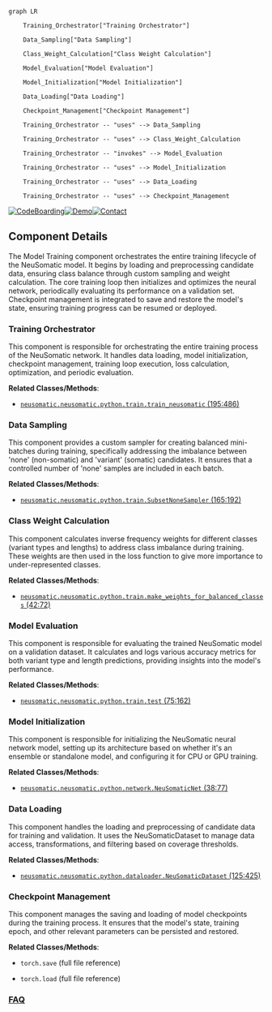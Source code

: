 ```mermaid

graph LR

    Training_Orchestrator["Training Orchestrator"]

    Data_Sampling["Data Sampling"]

    Class_Weight_Calculation["Class Weight Calculation"]

    Model_Evaluation["Model Evaluation"]

    Model_Initialization["Model Initialization"]

    Data_Loading["Data Loading"]

    Checkpoint_Management["Checkpoint Management"]

    Training_Orchestrator -- "uses" --> Data_Sampling

    Training_Orchestrator -- "uses" --> Class_Weight_Calculation

    Training_Orchestrator -- "invokes" --> Model_Evaluation

    Training_Orchestrator -- "uses" --> Model_Initialization

    Training_Orchestrator -- "uses" --> Data_Loading

    Training_Orchestrator -- "uses" --> Checkpoint_Management

```

[![CodeBoarding](https://img.shields.io/badge/Generated%20by-CodeBoarding-9cf?style=flat-square)](https://github.com/CodeBoarding/GeneratedOnBoardings)[![Demo](https://img.shields.io/badge/Try%20our-Demo-blue?style=flat-square)](https://www.codeboarding.org/demo)[![Contact](https://img.shields.io/badge/Contact%20us%20-%20contact@codeboarding.org-lightgrey?style=flat-square)](mailto:contact@codeboarding.org)



## Component Details



The Model Training component orchestrates the entire training lifecycle of the NeuSomatic model. It begins by loading and preprocessing candidate data, ensuring class balance through custom sampling and weight calculation. The core training loop then initializes and optimizes the neural network, periodically evaluating its performance on a validation set. Checkpoint management is integrated to save and restore the model's state, ensuring training progress can be resumed or deployed.



### Training Orchestrator

This component is responsible for orchestrating the entire training process of the NeuSomatic network. It handles data loading, model initialization, checkpoint management, training loop execution, loss calculation, optimization, and periodic evaluation.





**Related Classes/Methods**:



- <a href="https://github.com/bioinform/neusomatic/blob/master/neusomatic/python/train.py#L195-L486" target="_blank" rel="noopener noreferrer">`neusomatic.neusomatic.python.train.train_neusomatic` (195:486)</a>





### Data Sampling

This component provides a custom sampler for creating balanced mini-batches during training, specifically addressing the imbalance between 'none' (non-somatic) and 'variant' (somatic) candidates. It ensures that a controlled number of 'none' samples are included in each batch.





**Related Classes/Methods**:



- <a href="https://github.com/bioinform/neusomatic/blob/master/neusomatic/python/train.py#L165-L192" target="_blank" rel="noopener noreferrer">`neusomatic.neusomatic.python.train.SubsetNoneSampler` (165:192)</a>





### Class Weight Calculation

This component calculates inverse frequency weights for different classes (variant types and lengths) to address class imbalance during training. These weights are then used in the loss function to give more importance to under-represented classes.





**Related Classes/Methods**:



- <a href="https://github.com/bioinform/neusomatic/blob/master/neusomatic/python/train.py#L42-L72" target="_blank" rel="noopener noreferrer">`neusomatic.neusomatic.python.train.make_weights_for_balanced_classes` (42:72)</a>





### Model Evaluation

This component is responsible for evaluating the trained NeuSomatic model on a validation dataset. It calculates and logs various accuracy metrics for both variant type and length predictions, providing insights into the model's performance.





**Related Classes/Methods**:



- <a href="https://github.com/bioinform/neusomatic/blob/master/neusomatic/python/train.py#L75-L162" target="_blank" rel="noopener noreferrer">`neusomatic.neusomatic.python.train.test` (75:162)</a>





### Model Initialization

This component is responsible for initializing the NeuSomatic neural network model, setting up its architecture based on whether it's an ensemble or standalone model, and configuring it for CPU or GPU training.





**Related Classes/Methods**:



- <a href="https://github.com/bioinform/neusomatic/blob/master/neusomatic/python/network.py#L38-L77" target="_blank" rel="noopener noreferrer">`neusomatic.neusomatic.python.network.NeuSomaticNet` (38:77)</a>





### Data Loading

This component handles the loading and preprocessing of candidate data for training and validation. It uses the NeuSomaticDataset to manage data access, transformations, and filtering based on coverage thresholds.





**Related Classes/Methods**:



- <a href="https://github.com/bioinform/neusomatic/blob/master/neusomatic/python/dataloader.py#L125-L425" target="_blank" rel="noopener noreferrer">`neusomatic.neusomatic.python.dataloader.NeuSomaticDataset` (125:425)</a>





### Checkpoint Management

This component manages the saving and loading of model checkpoints during the training process. It ensures that the model's state, training epoch, and other relevant parameters can be persisted and restored.





**Related Classes/Methods**:



- `torch.save` (full file reference)

- `torch.load` (full file reference)









### [FAQ](https://github.com/CodeBoarding/GeneratedOnBoardings/tree/main?tab=readme-ov-file#faq)